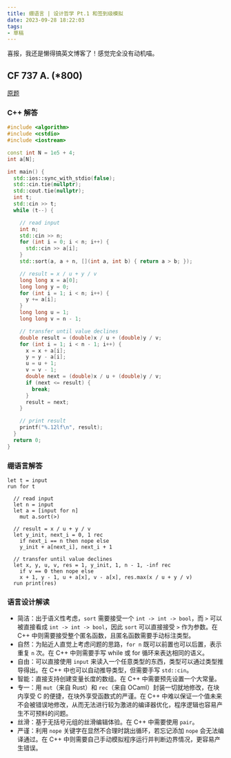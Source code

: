 ```yaml
---
title: 绷语言 | 设计哲学 Pt.1 和签到级模拟
date: 2023-09-28 18:22:03
tags:
- 草稿
---
```


喜报，我还是懒得搞英文博客了！感觉完全没有动机喵。

## CF 737 A. (*800)

[原题](https://codeforces.com/contest/1557/problem/A)

### C++ 解答

```cpp
#include <algorithm>
#include <cstdio>
#include <iostream>

const int N = 1e5 + 4;
int a[N];

int main() {
  std::ios::sync_with_stdio(false);
  std::cin.tie(nullptr);
  std::cout.tie(nullptr);
  int t;
  std::cin >> t;
  while (t--) {

    // read input
    int n;
    std::cin >> n;
    for (int i = 0; i < n; i++) {
      std::cin >> a[i];
    }
    std::sort(a, a + n, [](int a, int b) { return a > b; });

    // result = x / u + y / v
    long long x = a[0];
    long long y = 0;
    for (int i = 1; i < n; i++) {
      y += a[i];
    }
    long long u = 1;
    long long v = n - 1;

    // transfer until value declines
    double result = (double)x / u + (double)y / v;
    for (int i = 1; i < n - 1; i++) {
      x = x + a[i];
      y = y - a[i];
      u = u + 1;
      v = v - 1;
      double next = (double)x / u + (double)y / v;
      if (next <= result) {
        break;
      }
      result = next;
    }

    // print result
    printf("%.12lf\n", result);
  }
  return 0;
}
```

### 绷语言解答

```
let t = input
run for t

  // read input
  let n = input
  let a = [input for n]
    mut a.sort(>)

  // result = x / u + y / v
  let y_init, next_i = 0, 1 rec
    if next_i == n then nope else
    y_init + a[next_i], next_i + 1

  // transfer until value declines
  let x, y, u, v, res = 1, y_init, 1, n - 1, -inf rec
    if v == 0 then nope else
    x + 1, y - 1, u + a[x], v - a[x], res.max(x / u + y / v)
  run print(res)
```

### 语言设计解读

- 简洁：出于语义性考虑，`sort` 需要接受一个 `int -> int -> bool`，而 `>` 可以被直接看成 `int -> int -> bool`，因此 `sort` 可以直接接受 `>` 作为参数。在 C++ 中则需要接受整个匿名函数，且匿名函数需要手动标注类型。
- 自然：为贴近人直觉上考虑问题的思路，`for n` 既可以前置也可以后置，表示重复 `n` 次。在 C++ 中则需要手写 while 或 for 循环来表达相同的语义。
- 自由：可以直接使用 `input` 来读入一个任意类型的东西，类型可以通过类型推导得出。在 C++ 中也可以自动推导类型，但需要手写 `std::cin`。
- 智能：直接支持创建变量长度的数组。在 C++ 中需要预先设置一个大常量。
- 专一：用 `mut`（来自 Rust）和 `rec`（来自 OCaml）封装一切就地修改，在块内享受 C 的便捷，在块外享受函数式的严谨。在 C++ 中难以保证一个值未来不会被错误地修改，从而无法进行较为激进的编译器优化，程序逻辑也容易产生不可预料的问题。
- 丝滑：基于无括号元组的丝滑编辑体验。在 C++ 中需要使用 `pair`。
- 严谨：利用 `nope` 关键字在显然不合理时跳出循环，若忘记添加 `nope` 会无法编译通过。在 C++ 中则需要自己手动模拟程序运行并判断边界情况，更容易产生错误。

